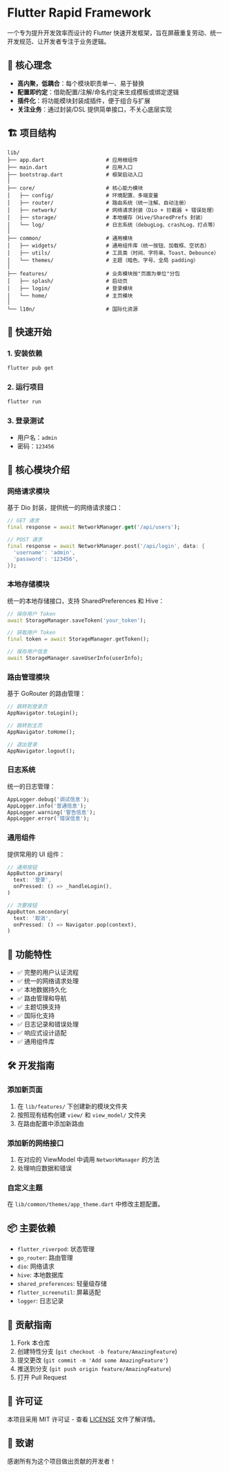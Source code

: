 # Flutter Rapid Framework

一个专为提升开发效率而设计的 Flutter 快速开发框架，旨在屏蔽重复劳动、统一开发规范、让开发者专注于业务逻辑。

## 🎯 核心理念

- **高内聚，低耦合**：每个模块职责单一、易于替换
- **配置即约定**：借助配置/注解/命名约定来生成模板或绑定逻辑
- **插件化**：将功能模块封装成插件，便于组合与扩展
- **关注业务**：通过封装/DSL 提供简单接口，不关心底层实现

## 🏗️ 项目结构

```
lib/
├── app.dart                    # 应用根组件
├── main.dart                   # 应用入口
├── bootstrap.dart              # 框架启动入口
│
├── core/                       # 核心能力模块
│   ├── config/                 # 环境配置、多端变量
│   ├── router/                 # 路由系统（统一注解、自动注册）
│   ├── network/                # 网络请求封装（Dio + 拦截器 + 错误处理）
│   ├── storage/                # 本地缓存（Hive/SharedPrefs 封装）
│   └── log/                    # 日志系统（debugLog、crashLog、打点等）
│
├── common/                     # 通用模块
│   ├── widgets/                # 通用组件库（统一按钮、加载框、空状态）
│   ├── utils/                  # 工具类（时间、字符串、Toast、Debounce）
│   └── themes/                 # 主题（暗色、字号、全局 padding）
│
├── features/                   # 业务模块按"页面为单位"分包
│   ├── splash/                 # 启动页
│   ├── login/                  # 登录模块
│   └── home/                   # 主页模块
│
└── l10n/                       # 国际化资源
```

## 🚀 快速开始

### 1. 安装依赖

```bash
flutter pub get
```

### 2. 运行项目

```bash
flutter run
```

### 3. 登录测试

- 用户名：`admin`
- 密码：`123456`

## 🧩 核心模块介绍

### 网络请求模块

基于 Dio 封装，提供统一的网络请求接口：

```dart
// GET 请求
final response = await NetworkManager.get('/api/users');

// POST 请求
final response = await NetworkManager.post('/api/login', data: {
  'username': 'admin',
  'password': '123456',
});
```

### 本地存储模块

统一的本地存储接口，支持 SharedPreferences 和 Hive：

```dart
// 保存用户 Token
await StorageManager.saveToken('your_token');

// 获取用户 Token
final token = await StorageManager.getToken();

// 保存用户信息
await StorageManager.saveUserInfo(userInfo);
```

### 路由管理模块

基于 GoRouter 的路由管理：

```dart
// 跳转到登录页
AppNavigator.toLogin();

// 跳转到主页
AppNavigator.toHome();

// 退出登录
AppNavigator.logout();
```

### 日志系统

统一的日志管理：

```dart
AppLogger.debug('调试信息');
AppLogger.info('普通信息');
AppLogger.warning('警告信息');
AppLogger.error('错误信息');
```

### 通用组件

提供常用的 UI 组件：

```dart
// 通用按钮
AppButton.primary(
  text: '登录',
  onPressed: () => _handleLogin(),
)

// 次要按钮
AppButton.secondary(
  text: '取消',
  onPressed: () => Navigator.pop(context),
)
```

## 📱 功能特性

- ✅ 完整的用户认证流程
- ✅ 统一的网络请求处理
- ✅ 本地数据持久化
- ✅ 路由管理和导航
- ✅ 主题切换支持
- ✅ 国际化支持
- ✅ 日志记录和错误处理
- ✅ 响应式设计适配
- ✅ 通用组件库

## 🛠️ 开发指南

### 添加新页面

1. 在 `lib/features/` 下创建新的模块文件夹
2. 按照现有结构创建 `view/` 和 `view_model/` 文件夹
3. 在路由配置中添加新路由

### 添加新的网络接口

1. 在对应的 ViewModel 中调用 `NetworkManager` 的方法
2. 处理响应数据和错误

### 自定义主题

在 `lib/common/themes/app_theme.dart` 中修改主题配置。

## 📦 主要依赖

- `flutter_riverpod`: 状态管理
- `go_router`: 路由管理
- `dio`: 网络请求
- `hive`: 本地数据库
- `shared_preferences`: 轻量级存储
- `flutter_screenutil`: 屏幕适配
- `logger`: 日志记录

## 🤝 贡献指南

1. Fork 本仓库
2. 创建特性分支 (`git checkout -b feature/AmazingFeature`)
3. 提交更改 (`git commit -m 'Add some AmazingFeature'`)
4. 推送到分支 (`git push origin feature/AmazingFeature`)
5. 打开 Pull Request

## 📄 许可证

本项目采用 MIT 许可证 - 查看 [LICENSE](LICENSE) 文件了解详情。

## 🙏 致谢

感谢所有为这个项目做出贡献的开发者！